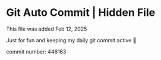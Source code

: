 # Git Auto Commit | Hidden File

This file was added Feb 12, 2025

Just for fun and keeping my daily git commit active 🤪

commit number: 446163
